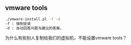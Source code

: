 ## vmware tools

```bash
./vmware-install.pl -f -d
-f : 强制安装
-d : 自动回答问题与建议的答案。
```

为什么有些别人复制给我们的虚拟机，不能设置vmware tools？